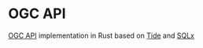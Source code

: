 # OGC API

[OGC API](https://ogcapi.ogc.org/) implementation in Rust based on [Tide](https://github.com/http-rs/tide) and [SQLx](https://github.com/launchbadge/sqlx)